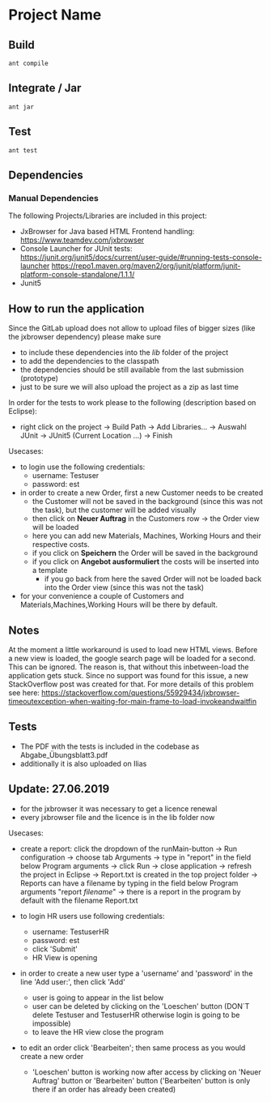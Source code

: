 ﻿# Project Name


## Build

`ant compile`

## Integrate / Jar

`ant jar`

## Test

`ant test`

## Dependencies

### Manual Dependencies

The following Projects/Libraries are included in this project:
- JxBrowser for Java based HTML Frontend handling: 
    https://www.teamdev.com/jxbrowser
- Console Launcher for JUnit tests:
	https://junit.org/junit5/docs/current/user-guide/#running-tests-console-launcher 
	https://repo1.maven.org/maven2/org/junit/platform/junit-platform-console-standalone/1.1.1/
- Junit5

## How to run the application

Since the GitLab upload does not allow to upload files of bigger sizes (like the jxbrowser dependency) please make sure 

- to include these dependencies into the *lib* folder of the project
- to add the dependencies to the classpath
- the dependencies should be still available from the last submission (prototype)
- just to be sure we will also upload the project as a zip as last time
 

In order for the tests to work please to the following (description based on Eclipse):
- right click on the project -> Build Path -> Add Libraries... -> Auswahl JUnit -> JUnit5 (Current Location ...) -> Finish

Usecases:

- to login use the following credentials:
    + username: Testuser
    + password: est
- in order to create a new Order, first a new Customer needs to be created
    + the Customer will not be saved in the background (since this was not the task), but the customer will be added visually
    + then click on **Neuer Auftrag** in the Customers row -> the Order view will be loaded
    + here you can add new Materials, Machines, Working Hours and their respective costs.
    + if you click on **Speichern** the Order will be saved in the background
    + if you click on **Angebot ausformuliert** the costs will be inserted into a template
        - if you go back from here the saved Order will not be loaded back into the Order view (since this was not the task)
- for your convenience a couple of Customers and Materials,Machines,Working Hours will be there by default.

## Notes

At the moment a little workaround is used to load new HTML views. Before a new view is loaded, the google search page will be loaded for a second. This can be ignored.
The reason is, that without this inbetween-load the application gets stuck. Since no support was found for this issue, a new StackOverflow post was created for that.
For more details of this problem see here: https://stackoverflow.com/questions/55929434/jxbrowser-timeoutexception-when-waiting-for-main-frame-to-load-invokeandwaitfin

## Tests
- The PDF with the tests is included in the codebase as Abgabe_Übungsblatt3.pdf
- additionally it is also uploaded on Ilias

## Update: 27.06.2019

- for the jxbrowser it was necessary to get a licence renewal
- every jxbrowser file and the licence is in the lib folder now 

Usecases:

- create a report: click the dropdown of the runMain-button -> Run configuration -> choose tab Arguments
			-> type in "report" in the field below Program arguments -> click Run
			-> close application -> refresh the project in Eclipse -> Report.txt is created in the top project folder
			-> Reports can have a filename by typing in the field below Program arguments "report *filename*"
			-> there is a report in the program by default with the filename Report.txt

- to login HR users use following credentials:
	+ username: TestuserHR
	+ password: est
	- click 'Submit'	
	- HR View is opening 

- in order to create a new user type a 'username' and 'password' in the line 'Add user:', then click 'Add'
	- user is going to appear in the list below
	- user can be deleted by clicking on the 'Loeschen' button (DON´T delete Testuser and TestuserHR otherwise login is going to be impossible)
 	- to leave the HR view close the program

- to edit an order click 'Bearbeiten'; then same process as you would create a new order
	- 'Loeschen' button is working now after access by clicking on 'Neuer Auftrag' button or 'Bearbeiten' button ('Bearbeiten' button is only there if an order has already been created)



